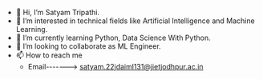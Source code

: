 - 👋 Hi, I’m Satyam Tripathi.
- 👀 I’m interested in technical fields like Artificial Intelligence and Machine Learning.
- 🌱 I’m currently learning Python, Data Science With Python.
- 💞️ I’m looking to collaborate as ML Engineer.
- 📫 How to reach me 
  - Email-------> satyam.22jdaiml131@jietjodhpur.ac.in
